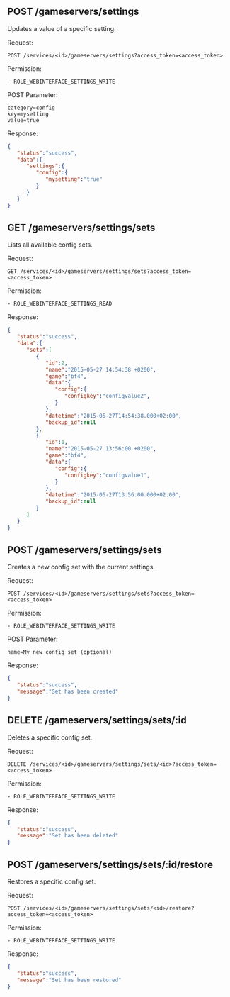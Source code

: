 ## POST /gameservers/settings

Updates a value of a specific setting.

Request:
```
POST /services/<id>/gameservers/settings?access_token=<access_token>
```

Permission:
```
- ROLE_WEBINTERFACE_SETTINGS_WRITE
```

POST Parameter:
```
category=config
key=mysetting
value=true
```

Response:
```json
{
   "status":"success",
   "data":{
      "settings":{
         "config":{
            "mysetting":"true"
         }
      }
   }
}
```


## GET /gameservers/settings/sets

Lists all available config sets.

Request:
```
GET /services/<id>/gameservers/settings/sets?access_token=<access_token>
```

Permission:
```
- ROLE_WEBINTERFACE_SETTINGS_READ
```

Response:
```json
{
   "status":"success",
   "data":{
      "sets":[
         {
            "id":2,
            "name":"2015-05-27 14:54:38 +0200",
            "game":"bf4",
            "data":{
               "config":{
                  "configkey":"configvalue2",
               }
            },
            "datetime":"2015-05-27T14:54:38.000+02:00",
            "backup_id":null
         },
         {
            "id":1,
            "name":"2015-05-27 13:56:00 +0200",
            "game":"bf4",
            "data":{
               "config":{
                  "configkey":"configvalue1",
               }
            },
            "datetime":"2015-05-27T13:56:00.000+02:00",
            "backup_id":null
         }
      ]
   }
}
```

## POST /gameservers/settings/sets

Creates a new config set with the current settings.

Request:
```
POST /services/<id>/gameservers/settings/sets?access_token=<access_token>
```

Permission:
```
- ROLE_WEBINTERFACE_SETTINGS_WRITE
```

POST Parameter:
```
name=My new config set (optional)
```

Response:
```json
{
   "status":"success",
   "message":"Set has been created"
}
```

## DELETE /gameservers/settings/sets/:id

Deletes a specific config set.

Request:
```
DELETE /services/<id>/gameservers/settings/sets/<id>?access_token=<access_token>
```

Permission:
```
- ROLE_WEBINTERFACE_SETTINGS_WRITE
```

Response:
```json
{
   "status":"success",
   "message":"Set has been deleted"
}
```


## POST /gameservers/settings/sets/:id/restore

Restores a specific config set.

Request:
```
POST /services/<id>/gameservers/settings/sets/<id>/restore?access_token=<access_token>
```

Permission:
```
- ROLE_WEBINTERFACE_SETTINGS_WRITE
```

Response:
```json
{
   "status":"success",
   "message":"Set has been restored"
}
```


